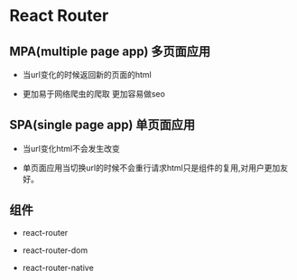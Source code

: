 # React Router

## MPA(multiple page app) 多页面应用

- 当url变化的时候返回新的页面的html

- 更加易于网络爬虫的爬取 更加容易做seo

## SPA(single page app) 单页面应用

- 当url变化html不会发生改变

- 单页面应用当切换url的时候不会重行请求html只是组件的复用,对用户更加友好。

## 组件

- react-router

- react-router-dom

- react-router-native

